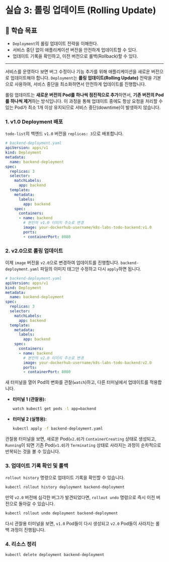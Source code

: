# 실습 3: 롤링 업데이트 (Rolling Update)

## 🎯 학습 목표
- `Deployment`의 롤링 업데이트 전략을 이해한다.
- 서비스 중단 없이 애플리케이션 버전을 안전하게 업데이트할 수 있다.
- 업데이트 기록을 확인하고, 이전 버전으로 롤백(Rollback)할 수 있다.

---

서비스를 운영하다 보면 버그 수정이나 기능 추가를 위해 애플리케이션을 새로운 버전으로 업데이트해야 합니다. `Deployment`는 **롤링 업데이트(Rolling Update)** 전략을 기본으로 사용하여, 서비스 중단을 최소화하면서 안전하게 업데이트를 진행합니다.

롤링 업데이트는 **새로운 버전의 Pod를 하나씩 점진적으로 추가**하면서, **기존 버전의 Pod를 하나씩 제거**하는 방식입니다. 이 과정을 통해 업데이트 중에도 항상 요청을 처리할 수 있는 Pod가 최소 1개 이상 유지되므로 서비스 중단(downtime)이 발생하지 않습니다.

### 1. v1.0 Deployment 배포

`todo-list`의 백엔드 `v1.0` 버전을 `replicas: 3`으로 배포합니다.

```yaml
# backend-deployment.yaml
apiVersion: apps/v1
kind: Deployment
metadata:
  name: backend-deployment
spec:
  replicas: 3
  selector:
    matchLabels:
      app: backend
  template:
    metadata:
      labels:
        app: backend
    spec:
      containers:
      - name: backend
        # 본인의 v1.0 이미지 주소로 변경
        image: your-dockerhub-username/k8s-labs-todo-backend:v1.0
        ports:
        - containerPort: 8080
```

### 2. v2.0으로 롤링 업데이트

이제 `image` 버전을 `v2.0`으로 변경하여 업데이트를 진행합니다. `backend-deployment.yaml` 파일의 이미지 태그만 수정하고 다시 `apply`하면 됩니다.

```yaml
# backend-deployment.yaml
apiVersion: apps/v1
kind: Deployment
metadata:
  name: backend-deployment
spec:
  replicas: 3
  selector:
    matchLabels:
      app: backend
  template:
    metadata:
      labels:
        app: backend
    spec:
      containers:
      - name: backend
        # 본인의 v2.0 이미지 주소로 변경
        image: your-dockerhub-username/k8s-labs-todo-backend:v2.0
        ports:
        - containerPort: 8080
```

새 터미널을 열어 Pod의 변화를 관찰(`watch`)하고, 다른 터미널에서 업데이트를 적용합니다.

-   **터미널 1 (관찰용):**
    ```bash
    watch kubectl get pods -l app=backend
    ```

-   **터미널 2 (실행용):**
    ```bash
    kubectl apply -f backend-deployment.yaml
    ```

관찰용 터미널을 보면, 새로운 Pod(`v2.0`)가 `ContainerCreating` 상태로 생성되고, `Running`이 되면 기존 Pod(`v1.0`)가 `Terminating` 상태로 사라지는 과정이 순차적으로 반복되는 것을 볼 수 있습니다.

### 3. 업데이트 기록 확인 및 롤백

`rollout history` 명령으로 업데이트 기록을 확인할 수 있습니다.

```bash
kubectl rollout history deployment backend-deployment
```

만약 `v2.0` 버전에 심각한 버그가 발견되었다면, `rollout undo` 명령으로 즉시 이전 버전으로 돌아갈 수 있습니다.

```bash
kubectl rollout undo deployment backend-deployment
```

다시 관찰용 터미널을 보면, `v1.0` Pod들이 다시 생성되고 `v2.0` Pod들이 사라지는 롤백 과정이 진행됩니다.

### 4. 리소스 정리

```bash
kubectl delete deployment backend-deployment
```